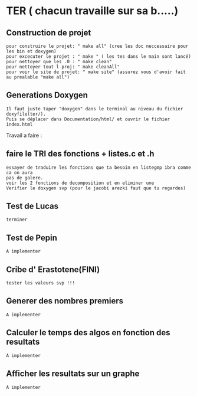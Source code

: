 # TER ( chacun travaille sur sa b.....)

## Construction de projet
	pour construire le projet: " make all" (cree les doc neccessaire pour les bin et doxygen)
	pour excecuter le projet : " make " ( les tes dans le main sont lancé)
	pour nettoyer que les .0 : " make clean"
	pour nettoyer tout l proj: " make cleanAll"
	pour voir le site de projet: " make site" (assurez vous d'avoir fait au prealable "make all")



## Generations Doxygen
	Il faut juste taper "doxygen" dans le terminal au niveau du fichier doxyfile(ter/).
	Puis se déplacer dans Documentation/html/ et ouvrir le fichier index.html

Travail a faire :

## faire le TRI des fonctions + listes.c et .h 
	essayer de traduire les fonctions que ta besoin en listegmp ibra comme ca on aura
	pas de galere.
    voir les 2 fonctions de decomposition et en eliminer une
    Verifier le doxygen svp (pour le jacobi arezki faut que tu regardes)


## Test de Lucas
	terminer

## Test de Pepin
	A implementer

## Cribe d' Erastotene(FINI)
	tester les valeurs svp !!!

## Generer des nombres premiers
	A implementer

## Calculer le temps des algos en fonction des resultats
	A implementer


## Afficher les resultats sur un graphe
	A implementer
